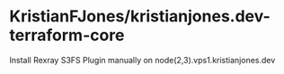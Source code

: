 # KristianFJones/kristianjones.dev-terraform-core

Install Rexray S3FS Plugin manually on node(2,3).vps1.kristianjones.dev